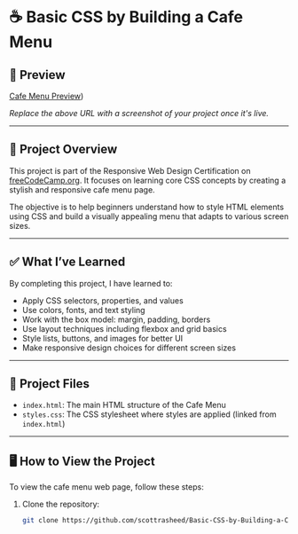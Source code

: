 # ☕ Basic CSS by Building a Cafe Menu

## 📸 Preview

[Cafe Menu Preview](https://gyazo.com/220aeb33b767e57bf043fa2c0f741a8f))

*Replace the above URL with a screenshot of your project once it's live.*

---

## 📄 Project Overview

This project is part of the Responsive Web Design Certification on [freeCodeCamp.org](https://www.freecodecamp.org/). It focuses on learning core CSS concepts by creating a stylish and responsive cafe menu page.

The objective is to help beginners understand how to style HTML elements using CSS and build a visually appealing menu that adapts to various screen sizes.

---

## ✅ What I’ve Learned

By completing this project, I have learned to:

- Apply CSS selectors, properties, and values
- Use colors, fonts, and text styling
- Work with the box model: margin, padding, borders
- Use layout techniques including flexbox and grid basics
- Style lists, buttons, and images for better UI
- Make responsive design choices for different screen sizes

---

## 📁 Project Files

- `index.html`: The main HTML structure of the Cafe Menu
- `styles.css`: The CSS stylesheet where styles are applied (linked from `index.html`)

---

## 🖥️ How to View the Project

To view the cafe menu web page, follow these steps:

1. Clone the repository:

   ```bash
   git clone https://github.com/scottrasheed/Basic-CSS-by-Building-a-Cafe-Menu-freeCodeCamp.git
